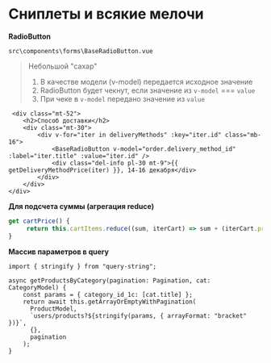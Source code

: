 # Сниплеты и всякие мелочи

**RadioButton**

`src\components\forms\BaseRadioButton.vue`

>Небольшой "сахар" 
>1. В качестве модели (v-model) передается исходное значение
>2. RadioButton будет чекнут, если значение из `v-model` === `value`
>3. При чеке в `v-model` передано значение из `value`

```vue
 <div class="mt-52">
    <h2>Способ доставки</h2>
    <div class="mt-30">
        <div v-for="iter in deliveryMethods" :key="iter.id" class="mb-16">
            <BaseRadioButton v-model="order.delivery_method_id" :label="iter.title" :value="iter.id" />
            <div class="del-info pl-30 mt-9">{{ getDeliveryMethodPrice(iter) }}, 14-16 декабря</div>
        </div>
    </div>
</div>
```

**Для подсчета суммы (агрегация reduce)**
```ts
get cartPrice() {
     return this.cartItems.reduce((sum, iterCart) => sum + (iterCart.product.price || 0) * iterCart.count, 0);
}
```

**Массив параметров в query**
```ts{7}
import { stringify } from "query-string";

async getProductsByCategory(pagination: Pagination, cat: CategoryModel) {
    const params = { category_id_1c: [cat.title] };
    return await this.getArrayOrEmptyWithPagination(
      ProductModel,
      `users/products?${stringify(params, { arrayFormat: "bracket" })}`,
      {},
      pagination
    );
}
```
